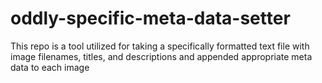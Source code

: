 # oddly-specific-meta-data-setter

This repo is a tool utilized for taking a specifically formatted text file with image filenames, titles, and descriptions and appended appropriate meta data to each image
